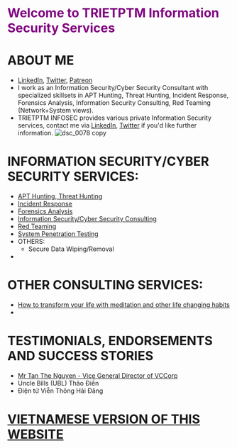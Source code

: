 # <span style="color:purple">Welcome to TRIETPTM Information Security Services</span>

# ABOUT ME
* [LinkedIn](https://www.linkedin.com/in/trietptm/), [Twitter](https://twitter.com/MinhTrietPT/with_replies), [Patreon](https://www.patreon.com/trietptm)
* I work as an Information Security/Cyber Security Consultant with specialized skillsets in APT Hunting, Threat Hunting, Incident Response, Forensics Analysis, Information Security Consulting, Red Teaming (Network+System views).
* TRIETPTM INFOSEC provides various private Information Security services, contact me via [LinkedIn](https://www.linkedin.com/in/trietptm/), [Twitter](https://twitter.com/MinhTrietPT/with_replies) if you'd like further information.
![dsc_0078 copy](https://user-images.githubusercontent.com/526959/51726184-a9f47980-2098-11e9-824c-0a4991b572d3.jpg)


# INFORMATION SECURITY/CYBER SECURITY SERVICES:
* [APT Hunting, Threat Hunting](https://trietptm.github.io/service/Threat_Hunting)
* [Incident Response](https://trietptm.github.io/service/Incident_Response_Forensics)
* [Forensics Analysis]()
* [Information Security/Cyber Security Consulting]()
* [Red Teaming]()
* [System Penetration Testing]()
* OTHERS:
  * Secure Data Wiping/Removal
* 

# OTHER CONSULTING SERVICES:
* [How to transform your life with meditation and other life changing habits]()
* 

# TESTIMONIALS, ENDORSEMENTS AND SUCCESS STORIES
* [Mr Tan The Nguyen - Vice General Director of VCCorp](https://www.slideshare.net/slideshow/embed_code/key/AGjVNZ4vKbPLxT)
* Uncle Bills (UBL) Thảo Điền
* Điện tử Viễn Thông Hải Đăng

# [VIETNAMESE VERSION OF THIS WEBSITE](https://trietptm.github.io/VN)
